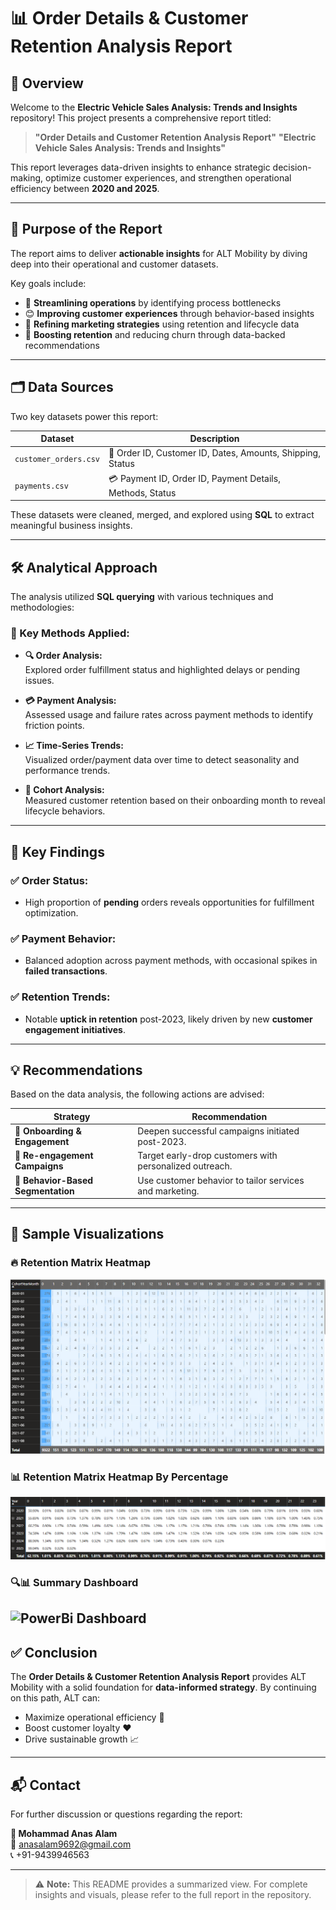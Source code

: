 # 📊 **Order Details & Customer Retention Analysis Report**  

## 🧭 Overview

Welcome to the **Electric Vehicle Sales Analysis: Trends and Insights** repository! This project presents a comprehensive report titled:

> **"Order Details and Customer Retention Analysis Report"**
> **"Electric Vehicle Sales Analysis: Trends and Insights"**

This report leverages data-driven insights to enhance strategic decision-making, optimize customer experiences, and strengthen operational efficiency between **2020 and 2025**.

---

## 🎯 Purpose of the Report

The report aims to deliver **actionable insights** for ALT Mobility by diving deep into their operational and customer datasets.

Key goals include:

- 🚀 **Streamlining operations** by identifying process bottlenecks  
- 😊 **Improving customer experiences** through behavior-based insights  
- 🎯 **Refining marketing strategies** using retention and lifecycle data  
- 🔁 **Boosting retention** and reducing churn through data-backed recommendations  

---

## 🗂️ Data Sources

Two key datasets power this report:

| Dataset | Description |
|--------|-------------|
| `customer_orders.csv` | 🧾 Order ID, Customer ID, Dates, Amounts, Shipping, Status |
| `payments.csv`        | 💳 Payment ID, Order ID, Payment Details, Methods, Status  |

These datasets were cleaned, merged, and explored using **SQL** to extract meaningful business insights.

---

## 🛠️ Analytical Approach

The analysis utilized **SQL querying** with various techniques and methodologies:

### 📌 Key Methods Applied:

- **🔍 Order Analysis:**  
  Explored order fulfillment status and highlighted delays or pending issues.

- **💳 Payment Analysis:**  
  Assessed usage and failure rates across payment methods to identify friction points.

- **📈 Time-Series Trends:**  
  Visualized order/payment data over time to detect seasonality and performance trends.

- **👥 Cohort Analysis:**  
  Measured customer retention based on their onboarding month to reveal lifecycle behaviors.

---

## 📢 Key Findings

### ✅ Order Status:
- High proportion of **pending** orders reveals opportunities for fulfillment optimization.

### ✅ Payment Behavior:
- Balanced adoption across payment methods, with occasional spikes in **failed transactions**.

### ✅ Retention Trends:
- Notable **uptick in retention** post-2023, likely driven by new **customer engagement initiatives**.

---

## 💡 Recommendations

Based on the data analysis, the following actions are advised:

| Strategy | Recommendation |
|----------|----------------|
| 👋 **Onboarding & Engagement** | Deepen successful campaigns initiated post-2023. |
| 🔁 **Re-engagement Campaigns** | Target early-drop customers with personalized outreach. |
| 🎯 **Behavior-Based Segmentation** | Use customer behavior to tailor services and marketing. |

---

## 📌 Sample Visualizations



### 🔥 Retention Matrix Heatmap  
![Cohort Retention Heatmap](images/assignment%20heatmap.png)

### 📊 Retention Matrix Heatmap By Percentage  
![Order Status Pie Chart](images/percentage%20wise.png)

### 🔍📊 Summary Dashboard 
![PowerBi Dashboard](https://github.com/mohammadanas02/Electric-Vehicle-Sales-Analysis-Trends-and-Insights/blob/main/images/ALT%20MOBILITY%20DASHBOARD.png)
---

## ✅ Conclusion

The **Order Details & Customer Retention Analysis Report** provides ALT Mobility with a solid foundation for **data-informed strategy**. By continuing on this path, ALT can:

- Maximize operational efficiency 🚚  
- Boost customer loyalty ❤️  
- Drive sustainable growth 📈  

---

## 📬 Contact

For further discussion or questions regarding the report:

**👤 Mohammad Anas Alam**  
📧 [anasalam9692@gmail.com](mailto:anasalam9692@gmail.com)  
📞 +91-9439946563  

---

> ⚠️ **Note:** This README provides a summarized view. For complete insights and visuals, please refer to the full report in the repository.
